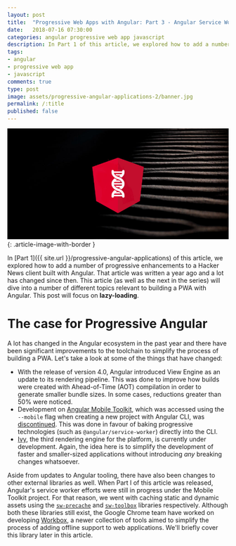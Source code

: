 ```yaml
---
layout: post
title:  "Progressive Web Apps with Angular: Part 3 - Angular Service Worker"
date:   2018-07-16 07:30:00
categories: angular progressive web app javascript
description: In Part 1 of this article, we explored how to add a number of progressive enhancements to a Hacker News client built with Angular. That article was written a year ago and a lot has changed since then. This post will dive into building a PWA using Angular version 6.0 in order to understand how to use newer technologies provided by the platform....
tags:
- angular
- progressive web app
- javascript
comments: true
type: post
image: assets/progressive-angular-applications-2/banner.jpg
permalink: /:title
published: false
---
```


![Progressive Angular Banner](assets/progressive-angular-applications-2/banner.jpg 'Progressive Angular Banner'){: .article-image-with-border }

In [Part 1]({{ site.url }}/progressive-angular-applications) of this article, we explored how to add a number of progressive enhancements to a Hacker News client built with Angular. That article was written a year ago and a lot has changed since then. This article (as well as the next in the series) will dive into a number of different topics relevant to building a PWA with Angular. This post will focus on **lazy-loading**.

# The case for Progressive Angular

A lot has changed in the Angular ecosystem in the past year and there have been significant improvements to the toolchain to simplify the process of building a PWA. Let's take a look at some of the things that have changed:

* With the release of version 4.0, Angular introduced View Engine as an update to its rendering pipeline. This was done to improve how builds were created with Ahead-of-Time (AOT) compilation in order to generate smaller bundle sizes. In some cases, reductions greater than 50% were noticed.
* Development on [Angular Mobile Toolkit](https://github.com/angular/mobile-toolkit), which was accessed using the `--mobile` flag when creating a new project with Angular CLI, was [discontinued](https://github.com/angular/mobile-toolkit/issues/138#issuecomment-302129378). This was done in favour of baking progressive technologies (such as `@angular/service-worker`) directly into the CLI.
* [Ivy](https://github.com/angular/angular/issues/21706), the third rendering engine for the platform, is currently under development. Again, the idea here is to simplify the development of faster and smaller-sized applications without introducing _any_ breaking changes whatsoever.

Aside from updates to Angular tooling, there have also been changes to other external libraries as well. When Part I of this article was released, Angular's service worker efforts were still in progress under the Mobile Toolkit project. For that reason, we went with caching static and dynamic assets using the [`sw-precache`](https://github.com/GoogleChromeLabs/sw-precache) and [`sw-toolbox`](https://github.com/GoogleChromeLabs/sw-toolbox) libraries respectively. Although both these libraries still exist, the Google Chrome team have worked on developing [Workbox](https://developers.google.com/web/tools/workbox/), a newer collection of tools aimed to simplify the process of adding offline support to web applications. We'll briefly cover this library later in this article.